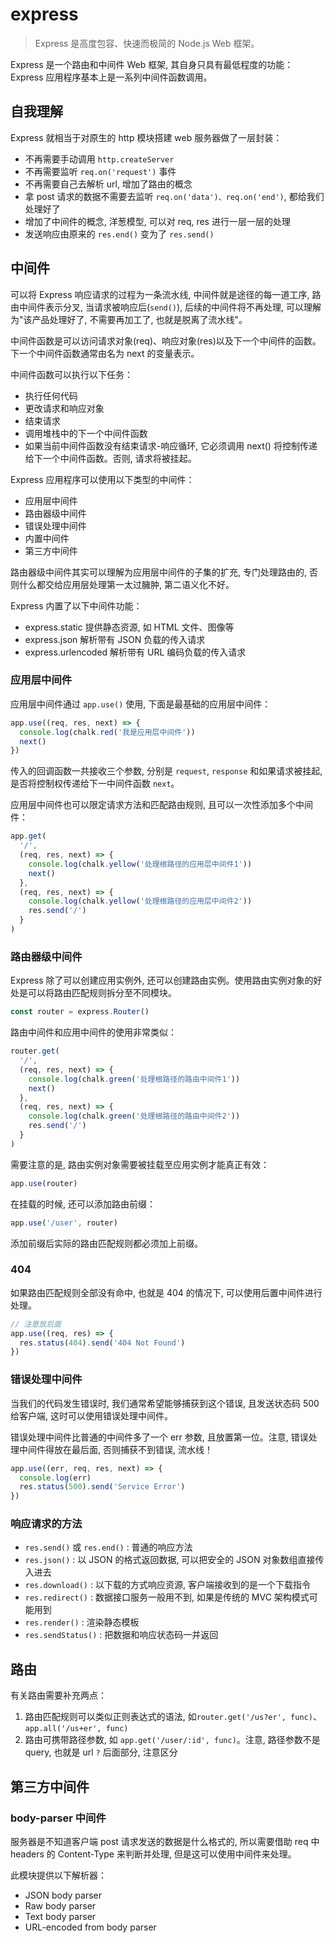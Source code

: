 # express

> Express 是高度包容、快速而极简的 Node.js Web 框架。

Express 是一个路由和中间件 Web 框架, 其自身只具有最低程度的功能：Express 应用程序基本上是一系列中间件函数调用。

## 自我理解

Express 就相当于对原生的 http 模块搭建 web 服务器做了一层封装：

- 不再需要手动调用 `http.createServer`
- 不再需要监听 `req.on('request')` 事件
- 不再需要自己去解析 url, 增加了路由的概念
- 拿 post 请求的数据不需要去监听 `req.on('data')、req.on('end')`, 都给我们处理好了
- 增加了中间件的概念, 洋葱模型, 可以对 req, res 进行一层一层的处理
- 发送响应由原来的 `res.end()` 变为了 `res.send()`

## 中间件

可以将 Express 响应请求的过程为一条流水线, 中间件就是途径的每一道工序, 路由中间件表示分叉, 当请求被响应后(`send()`), 后续的中间件将不再处理, 可以理解为"该产品处理好了, 不需要再加工了, 也就是脱离了流水线"。

中间件函数是可以访问请求对象(req)、响应对象(res)以及下一个中间件的函数。下一个中间件函数通常由名为 next 的变量表示。

中间件函数可以执行以下任务：

- 执行任何代码
- 更改请求和响应对象
- 结束请求
- 调用堆栈中的下一个中间件函数
- 如果当前中间件函数没有结束请求-响应循环, 它必须调用 next() 将控制传递给下一个中间件函数。否则, 请求将被挂起。

Express 应用程序可以使用以下类型的中间件：

- 应用层中间件
- 路由器级中间件
- 错误处理中间件
- 内置中间件
- 第三方中间件

路由器级中间件其实可以理解为应用层中间件的子集的扩充, 专门处理路由的, 否则什么都交给应用层处理第一太过臃肿, 第二语义化不好。

Express 内置了以下中间件功能：

- express.static 提供静态资源, 如 HTML 文件、图像等
- express.json 解析带有 JSON 负载的传入请求
- express.urlencoded 解析带有 URL 编码负载的传入请求

### 应用层中间件

应用层中间件通过 `app.use()` 使用, 下面是最基础的应用层中间件：

```js
app.use((req, res, next) => {
  console.log(chalk.red('我是应用层中间件'))
  next()
})
```

传入的回调函数一共接收三个参数, 分别是 `request`, `response` 和如果请求被挂起, 是否将控制权传递给下一中间件函数 `next`。

应用层中间件也可以限定请求方法和匹配路由规则, 且可以一次性添加多个中间件：

```js
app.get(
  '/',
  (req, res, next) => {
    console.log(chalk.yellow('处理根路径的应用层中间件1'))
    next()
  },
  (req, res, next) => {
    console.log(chalk.yellow('处理根路径的应用层中间件2'))
    res.send('/')
  }
)
```

### 路由器级中间件

Express 除了可以创建应用实例外, 还可以创建路由实例。使用路由实例对象的好处是可以将路由匹配规则拆分至不同模块。

```js
const router = express.Router()
```

路由中间件和应用中间件的使用非常类似：

```js
router.get(
  '/',
  (req, res, next) => {
    console.log(chalk.green('处理根路径的路由中间件1'))
    next()
  },
  (req, res, next) => {
    console.log(chalk.green('处理根路径的路由中间件2'))
    res.send('/')
  }
)
```

需要注意的是, 路由实例对象需要被挂载至应用实例才能真正有效：

```js
app.use(router)
```

在挂载的时候, 还可以添加路由前缀：

```js
app.use('/user', router)
```

添加前缀后实际的路由匹配规则都必须加上前缀。

### 404

如果路由匹配规则全部没有命中, 也就是 404 的情况下, 可以使用后置中间件进行处理。

```js
// 注意放后面
app.use((req, res) => {
  res.status(404).send('404 Not Found')
})
```

### 错误处理中间件

当我们的代码发生错误时, 我们通常希望能够捕获到这个错误, 且发送状态码 500 给客户端, 这时可以使用错误处理中间件。

错误处理中间件比普通的中间件多了一个 err 参数, 且放置第一位。注意, 错误处理中间件得放在最后面, 否则捕获不到错误, 流水线！

```js
app.use((err, req, res, next) => {
  console.log(err)
  res.status(500).send('Service Error')
})
```

### 响应请求的方法

- `res.send()` 或 `res.end()` : 普通的响应方法
- `res.json()` : 以 JSON 的格式返回数据, 可以把安全的 JSON 对象数组直接传入进去
- `res.download()` : 以下载的方式响应资源, 客户端接收到的是一个下载指令
- `res.redirect()` : 数据接口服务一般用不到, 如果是传统的 MVC 架构模式可能用到
- `res.render()` : 渲染静态模板
- `res.sendStatus()` : 把数据和响应状态码一并返回

## 路由

有关路由需要补充两点：

1. 路由匹配规则可以类似正则表达式的语法, 如`router.get('/us?er', func)`、`app.all('/us+er', func)`
2. 路由可携带路径参数, 如 `app.get('/user/:id', func)`。注意, 路径参数不是 query, 也就是 url `?` 后面部分, 注意区分

## 第三方中间件

### body-parser 中间件

服务器是不知道客户端 post 请求发送的数据是什么格式的, 所以需要借助 req 中 headers 的 Content-Type 来判断并处理, 但是这可以使用中间件来处理。

此模块提供以下解析器：

- JSON body parser
- Raw body parser
- Text body parser
- URL-encoded from body parser

